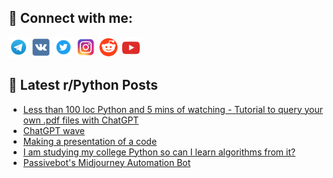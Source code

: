 ## 🔎 Connect with me:
[<img src="https://github.com/bullbesh/bullbesh/blob/main/images/Telegram.png" width="32" height="32" />](https://t.me/bullbesh)
[<img src="https://github.com/bullbesh/bullbesh/blob/main/images/VK.png" width="32" height="32" />](https://vk.com/bullbesh)
[<img src="https://github.com/bullbesh/bullbesh/blob/main/images/Twitter.png" width="32" height="32" />](https://twitter.com/bullbesh1)
[<img src="https://github.com/bullbesh/bullbesh/blob/main/images/Instagram.png" width="32" height="32" />](https://www.instagram.com/bullbesh)
[<img src="https://github.com/bullbesh/bullbesh/blob/main/images/Reddit.png" width="32" height="32" />](https://www.reddit.com/user/bullbesh)
[<img src="https://github.com/bullbesh/bullbesh/blob/main/images/YouTube.png" width="32" height="32" />](https://www.youtube.com/channel/UCtfjRs6uzgq5mfm8S06WTcg)

## 📕 Latest r/Python Posts
<!-- BLOG-POST-LIST:START -->
- [Less than 100 loc Python and 5 mins of watching - Tutorial to query your own .pdf files with ChatGPT](https://www.reddit.com/r/Python/comments/13617dk/less_than_100_loc_python_and_5_mins_of_watching/)
- [ChatGPT wave](https://www.reddit.com/r/Python/comments/1360uwy/chatgpt_wave/)
- [Making a presentation of a code](https://www.reddit.com/r/Python/comments/13601yx/making_a_presentation_of_a_code/)
- [I am studying my college Python so can I learn algorithms from it?](https://www.reddit.com/r/Python/comments/135zwix/i_am_studying_my_college_python_so_can_i_learn/)
- [Passivebot&#39;s Midjourney Automation Bot](https://www.reddit.com/r/Python/comments/135wpzx/passivebots_midjourney_automation_bot/)
<!-- BLOG-POST-LIST:END -->
